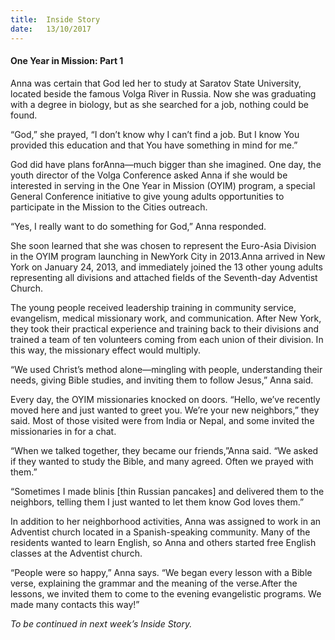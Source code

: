 ```yaml
---
title:  Inside Story
date:   13/10/2017
---
```


#### One Year in Mission: Part 1

Anna was certain that God led her to study at Saratov State University, located beside the famous Volga River in Russia. Now she was graduating with a degree in biology, but as she searched for a job, nothing could be found.

“God,” she prayed, “I don’t know why I can’t find a job. But I know You provided this education and that You have something in mind for me.”

God did have plans forAnna—much bigger than she imagined. One day, the youth director of the Volga Conference asked Anna if she would be interested in serving in the One Year in Mission (OYIM) program, a special General Conference initiative to give young adults opportunities to participate in the Mission to the Cities outreach.

“Yes, I really want to do something for God,” Anna responded.

She soon learned that she was chosen to represent the Euro-Asia Division in the OYIM program launching in NewYork City in 2013.Anna arrived in New York on January 24, 2013, and immediately joined the 13 other young adults representing all divisions and attached fields of the Seventh-day Adventist Church.

The young people received leadership training in community service, evangelism, medical missionary work, and communication. After New York, they took their practical experience and training back to their divisions and trained a team of ten volunteers coming from each union of their division. In this way, the missionary effect would multiply.

“We used Christ’s method alone—mingling with people, understanding their needs, giving Bible studies, and inviting them to follow Jesus,” Anna said.

Every day, the OYIM missionaries knocked on doors. “Hello, we’ve recently moved here and just wanted to greet you. We’re your new neighbors,” they said. Most of those visited were from India or Nepal, and some invited the missionaries in for a chat.

“When we talked together, they became our friends,”Anna said. “We asked if they wanted to study the Bible, and many agreed. Often we prayed with them.”

“Sometimes I made blinis [thin Russian pancakes] and delivered them to the neighbors, telling them I just wanted to let them know God loves them.”

In addition to her neighborhood activities, Anna was assigned to work in an Adventist church located in a Spanish-speaking community. Many of the residents wanted to learn English, so Anna and others started free English classes at the Adventist church.

“People were so happy,” Anna says. “We began every lesson with a Bible verse, explaining the grammar and the meaning of the verse.After the lessons, we invited them to come to the evening evangelistic programs. We made many contacts this way!”

_To be continued in next week’s Inside Story._